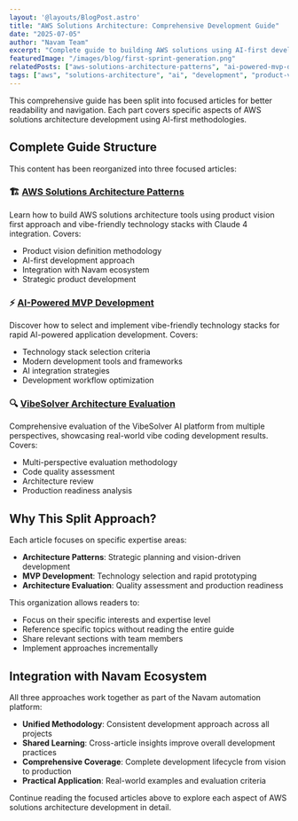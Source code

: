 ```yaml
---
layout: '@layouts/BlogPost.astro'
title: "AWS Solutions Architecture: Comprehensive Development Guide"
date: "2025-07-05"
author: "Navam Team"
excerpt: "Complete guide to building AWS solutions using AI-first development, covering product vision, technology stacks, MVP development, and architecture evaluation."
featuredImage: "/images/blog/first-sprint-generation.png"
relatedPosts: ["aws-solutions-architecture-patterns", "ai-powered-mvp-development", "vibesolver-architecture-evaluation"]
tags: ["aws", "solutions-architecture", "ai", "development", "product-vision", "technology-stack", "mvp", "evaluation", "trenddit", "AI Agents", "Lean Workflows"]
---
```


This comprehensive guide has been split into focused articles for better readability and navigation. Each part covers specific aspects of AWS solutions architecture development using AI-first methodologies.

## Complete Guide Structure

This content has been reorganized into three focused articles:

### 🏗️ [AWS Solutions Architecture Patterns](/blog/aws-solutions-architecture-patterns)
Learn how to build AWS solutions architecture tools using product vision first approach and vibe-friendly technology stacks with Claude 4 integration. Covers:
- Product vision definition methodology
- AI-first development approach
- Integration with Navam ecosystem
- Strategic product development

### ⚡ [AI-Powered MVP Development](/blog/ai-powered-mvp-development)
Discover how to select and implement vibe-friendly technology stacks for rapid AI-powered application development. Covers:
- Technology stack selection criteria
- Modern development tools and frameworks
- AI integration strategies
- Development workflow optimization

### 🔍 [VibeSolver Architecture Evaluation](/blog/vibesolver-architecture-evaluation)
Comprehensive evaluation of the VibeSolver AI platform from multiple perspectives, showcasing real-world vibe coding development results. Covers:
- Multi-perspective evaluation methodology
- Code quality assessment
- Architecture review
- Production readiness analysis

## Why This Split Approach?

Each article focuses on specific expertise areas:
- **Architecture Patterns**: Strategic planning and vision-driven development
- **MVP Development**: Technology selection and rapid prototyping
- **Architecture Evaluation**: Quality assessment and production readiness

This organization allows readers to:
- Focus on their specific interests and expertise level
- Reference specific topics without reading the entire guide
- Share relevant sections with team members
- Implement approaches incrementally

## Integration with Navam Ecosystem

All three approaches work together as part of the Navam automation platform:
- **Unified Methodology**: Consistent development approach across all projects
- **Shared Learning**: Cross-article insights improve overall development practices
- **Comprehensive Coverage**: Complete development lifecycle from vision to production
- **Practical Application**: Real-world examples and evaluation criteria

Continue reading the focused articles above to explore each aspect of AWS solutions architecture development in detail.